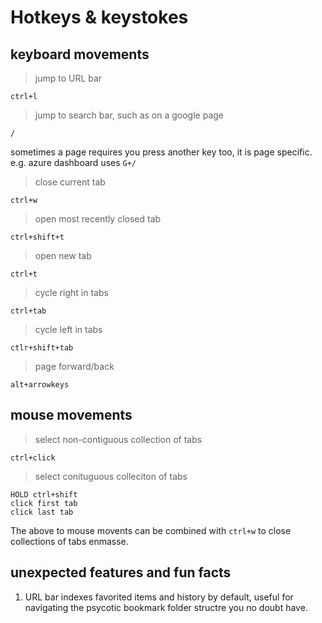 # Hotkeys & keystokes
## keyboard movements
> jump to URL bar
```
ctrl+l
```

> jump to search bar, such as on a google page
```
/
```
sometimes a page requires you press another key too, it is page specific.
e.g. azure dashboard uses `G+/`

> close current tab
```
ctrl+w
```

> open most recently closed tab
```
ctrl+shift+t
```

> open new tab
```
ctrl+t
```

> cycle right in tabs
```
ctrl+tab
```

> cycle left in tabs
```
ctlr+shift+tab
```

> page forward/back
```
alt+arrowkeys
```

## mouse movements
> select non-contiguous collection of tabs
```
ctrl+click
```

> select conituguous colleciton of tabs
```
HOLD ctrl+shift
click first tab
click last tab
```

The above to mouse movents can be combined with `ctrl+w` to close collections of tabs enmasse.

## unexpected features and fun facts
1. URL bar indexes favorited items and history by default, useful for navigating the psycotic bookmark folder structre you no doubt have. 

